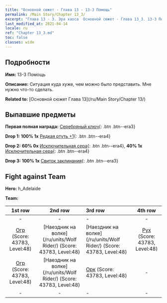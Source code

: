 ```yaml
---
title: "Основной сюжет - Глава 13 - 13-3 Помощь"
permalink: /Main Story/Chapter 13_3/
excerpt: "Глава 13 - 3. Эра хаоса  Основной сюжет - Глава 13_3. 13-3 Помощь"
last_modified_at: 2021-04-14
locale: ru
ref: "Chapter 13_3.md"
toc: false
classes: wide
---
```


## Подробности

 **Имя:** 13-3 Помощь

 **Описание:** Ситуация куда хуже, чем можно было представить. Мне нужно что-то сделать.

 **Related to:** [Основной сюжет Глава 13](/ru/Main Story/Chapter 13/)

## Выпавшие предметы

 **Первая полная награда:** [Серебряный ключ](/ru/Items/con_693/){: .btn .btn--era3}

 **Drop 1:** **100% 1x** [Редкая ртуть +1](/ru/Items/mat_42/){: .btn .btn--era4}

 **Drop 2:** **60% 0x** [Исключительная сера](/ru/Items/mat_36/){: .btn .btn--era4}, **40% 1x** [Исключительная сера](/ru/Items/mat_36/){: .btn .btn--era4}

 **Drop 3:** **100% 1x** [Свиток заклинания](/ru/Items/con_694/){: .btn .btn--era3}


## Fight against Team
 **Hero:** h_Adelaide

 **Team:**


  | 1st row | 2nd row | 3rd row | 4th row |
  |:----:|:----:|:----|:----:|
  | - | - | - | - |
  | [Огр](/ru/units/Ogre/) (Score: 43783, Level:48)  | [Наездник на волке](/ru/units/Wolf Rider/) (Score: 43783, Level:48)  | [Наездник на волке](/ru/units/Wolf Rider/) (Score: 43783, Level:48)  | [Рух](/ru/units/Roc/) (Score: 43783, Level:48)  |
  | [Огр](/ru/units/Ogre/) (Score: 43783, Level:48)  | [Наездник на волке](/ru/units/Wolf Rider/) (Score: 43783, Level:48)  | [Орк](/ru/units/Orc/) (Score: 43783, Level:48)  | - |
  | - | - | - | - |


